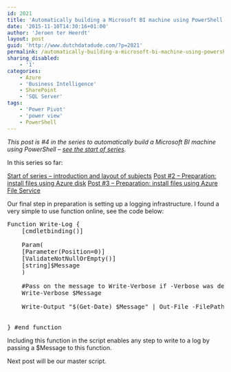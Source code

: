 ```yaml
---
id: 2021
title: 'Automatically building a Microsoft BI machine using PowerShell – preparation: logging infrastructure (post #4)'
date: '2015-11-10T14:30:16+01:00'
author: 'Jeroen ter Heerdt'
layout: post
guid: 'http://www.dutchdatadude.com/?p=2021'
permalink: /automatically-building-a-microsoft-bi-machine-using-powershell-preparation-logging-infrastructure-post-4/
sharing_disabled:
    - '1'
categories:
    - Azure
    - 'Business Intelligence'
    - SharePoint
    - 'SQL Server'
tags:
    - 'Power Pivot'
    - 'power view'
    - PowerShell
---
```


<em>This post is #4 in the series to automatically build a Microsoft BI machine using PowerShell – <a href="http://www.dutchdatadude.com/automatically-building-a-microsoft-bi-machine-using-powershell-start-of-series/">see the start of series</a>.
</em>

In this series so far:

<a href="http://www.dutchdatadude.com/automatically-building-a-microsoft-bi-machine-using-powershell-start-of-series/">Start of series – introduction and layout of subjects</a>
<a href="http://www.dutchdatadude.com/automatically-building-a-microsoft-bi-machine-using-powershell-preparation-install-files-using-disk-post-2/">Post #2 – Preparation: install files using Azure disk</a>
<a href="http://www.dutchdatadude.com/automatically-building-a-microsoft-bi-machine-using-powershell-preparation-install-files-using-azure-file-service-post-3/">Post #3 – Preparation: install files using Azure File Service</a>

Our final step in preparation is setting up a logging infrastructure. I found a very simple to use function online, see the code below:
<pre class="lang:c# decode:true">Function Write-Log {
    [cmdletbinding()]

    Param(
    [Parameter(Position=0)]
    [ValidateNotNullOrEmpty()]
    [string]$Message
    )
    
    #Pass on the message to Write-Verbose if -Verbose was detected
    Write-Verbose $Message
    
    Write-Output "$(Get-Date) $Message" | Out-File -FilePath $global:LogFile -Append
    

} #end function</pre>
Including this function in the script enables any step to write to a log by passing a $Message to this function.

Next post will be our master script.